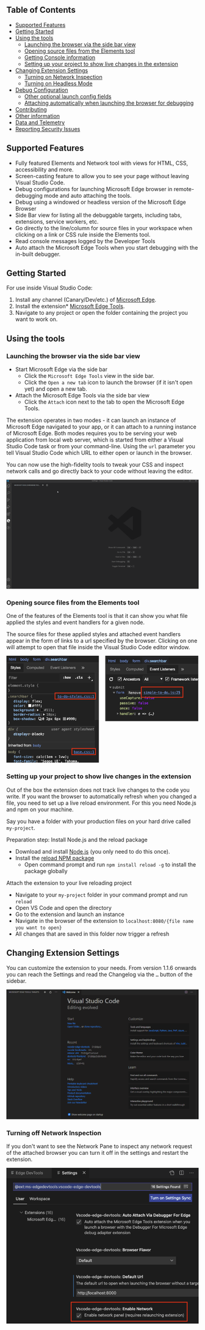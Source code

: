 
## Table of Contents

* [Supported Features](#supported-features)
* [Getting Started](#getting-started)
* [Using the tools](#using-the-tools)
  * [Launching the browser via the side bar view](#launching-the-browser-via-the-side-bar-view)
  * [Opening source files from the Elements tool](#opening-source-files-from-the-elements-tool)
  * [Getting Console information](#getting-console-information)
  * [Setting up your project to show live changes in the extension](#setting-up-your-project-to-show-live-changes-in-the-extension)
* [Changing Extension Settings](#changing-extension-settings)
  * [Turning on Network Inspection](#turning-on-network-inspection)
  * [Turning on Headless Mode](#turning-on-headless-mode)
* [Debug Configuration](#debug-configuration)
  * [Other optional launch config fields](#other-optional-launch-config-fields)
  * [Attaching automatically when launching the browser for debugging](#attaching-automatically-when-launching-the-browser-for-debugging)
* [Contributing](#contributing)
* [Other information](#other-information)
* [Data and Telemetry](#data-and-telemetry)
* [Reporting Security Issues](#reporting-security-issues)


## Supported Features

* Fully featured Elements and Network tool with views for HTML, CSS, accessibility and more.
* Screen-casting feature to allow you to see your page without leaving Visual Studio Code.
* Debug configurations for launching Microsoft Edge browser in remote-debugging mode and auto attaching the tools.
* Debug using a windowed or headless version of the Microsoft Edge Browser
* Side Bar view for listing all the debuggable targets, including tabs, extensions, service workers, etc.
* Go directly to the line/column for source files in your workspace when clicking on a link or CSS rule inside the Elements tool.
* Read console messages logged by the Developer Tools
* Auto attach the Microsoft Edge Tools when you start debugging with the in-built debugger.

## Getting Started

For use inside Visual Studio Code:

1. Install any channel (Canary/Dev/etc.) of [Microsoft Edge](https://aka.ms/edgeinsider).
1. Install the extension* [Microsoft Edge Tools](https://marketplace.visualstudio.com/items?itemName=ms-edgedevtools.vscode-edge-devtools).
1. Navigate to any project or open the folder containing the project you want to work on.

## Using the tools

### Launching the browser via the side bar view

* Start Microsoft Edge via the side bar
  * Click the `Microsoft Edge Tools` view in the side bar.
  * Click the `Open a new tab` icon to launch the browser (if it isn't open yet) and open a new tab.
* Attach the Microsoft Edge Tools via the side bar view
  * Click the `Attach` icon next to the tab to open the Microsoft Edge Tools.

The extension operates in two modes - it can launch an instance of Microsoft Edge navigated to your app, or it can attach to a running instance of Microsoft Edge. Both modes requires you to be serving your web application from local web server, which is started from either a Visual Studio Code task or from your command-line. Using the `url` parameter you tell Visual Studio Code which URL to either open or launch in the browser.

You can now use the high-fidelity tools to tweak your CSS and inspect network calls and go directly back to your code without leaving the editor.

![Microsoft Edge Tools - Demo](img/basic_usage.gif)

### Opening source files from the Elements tool

One of the features of the Elements tool is that it can show you what file applied the styles and event handlers for a given node.

The source files for these applied styles and attached event handlers appear in the form of links to a url specified by the browser. Clicking on one will attempt to open that file inside the Visual Studio Code editor window.

![CSS links in the elements tab and](img/links-in-elements.png)


### Setting up your project to show live changes in the extension

Out of the box the extension does not track live changes to the code you write. If you want the browser to automatically refresh when you changed a file, you need to set up a live reload environment. For this you need Node.js and npm on your machine. 

Say you have a folder with your production files on your hard drive called `my-project`. 

Preparation step: Install Node.js and the reload package

* Download and install [Node.js](https://www.nodejs.org) (you only need to do this once).
* Install the [reload NPM package](https://www.npmjs.com/package/reload?activeTab=readme)
  * Open command prompt and run `npm install reload -g` to install the package globally

Attach the extension to your live reloading project

* Navigate to your `my-project` folder in your command prompt and run `reload`
* Open VS Code and open the directory
* Go to the extension and launch an instance
* Navigate in the browser of the extension to `localhost:8080/{file name you want to open}`	
* All changes that are saved in this folder now trigger a refresh

## Changing Extension Settings

You can customize the extension to your needs. From version 1.1.6 onwards you can reach the Settings and read the Changelog via the `…` button of the sidebar.

![Accessing the extension settings and the changelog](img/settings-and-changelog.gif)

### Turning off Network Inspection

If you don't want to see the Network Pane to inspect any network request of the attached browser you can turn it off in the settings and restart the extension.

![Network section in the extension settings](img/settings-network.png)

